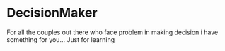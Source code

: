 # DecisionMaker
For all the couples out there who face problem in making decision i have something for you... Just for learning
